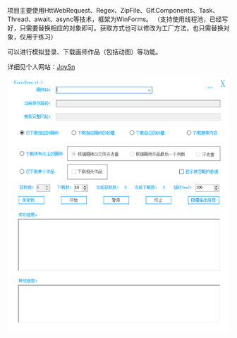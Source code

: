 项目主要使用HttWebRequest、Regex、ZipFile、Gif.Components、Task、Thread、await、async等技术，框架为WinForms。
（支持使用线程池，已经写好，只需要替换相应的对象即可。获取方式也可以修改为工厂方法，也只需替换对象，仅用于练习）

可以进行模拟登录、下载画师作品（包括动图）等功能。

详细见个人网站：[JoySn](Joysn.net)

![image](https://github.com/752659984/PixivDown/blob/master/pixiv.png)
